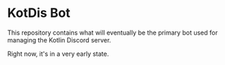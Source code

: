 KotDis Bot
==========

This repository contains what will eventually be the primary bot used for
managing the Kotlin Discord server.

Right now, it's in a very early state.
